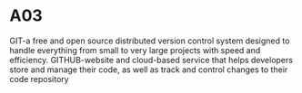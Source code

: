 # A03
GIT-a free and open source distributed version control system designed to handle everything from small to very large projects with speed and efficiency.
GITHUB-website and cloud-based service that helps developers store and manage their code, as well as track and control changes to their code
repository
